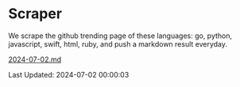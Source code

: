 # Scraper

We scrape the github trending page of these languages: go, python, javascript, swift, html, ruby, and push a markdown result everyday.

[2024-07-02.md](https://github.com/henson/Scraper/blob/master/2024-07-02.md)

Last Updated: 2024-07-02 00:00:03